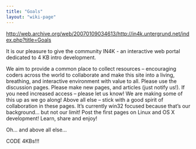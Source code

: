 ```yaml
---
title: "Goals"
layout: "wiki-page"
---
```


http://web.archive.org/web/20070109034613/http://in4k.untergrund.net/index.php?title=Goals

It is our pleasure to give the community IN4K - an interactive web portal dedicated to 4 KB intro development.

We aim to provide a common place to collect resources – encouraging coders across the world to collaborate and make this site into a living, breathing, and interactive environment with value to all.
Please use the discussion pages. Please make new pages, and articles (just notify us!). If you need increased access – please let us know! We are making some of this up as we go along!
Above all else – stick with a good spirit of collaboration in these pages. It’s currently win32 focused because that’s our background… but not our limit! Post the first pages on Linux and OS X development!
Learn, share and enjoy!

Oh... and above all else...

CODE 4KBs!!!
